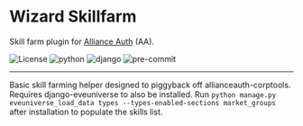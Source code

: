 # Wizard Skillfarm

Skill farm plugin for [Alliance Auth](https://gitlab.com/allianceauth/allianceauth)
(AA).

![License](https://img.shields.io/badge/license-GPLv3-green)
![python](https://img.shields.io/badge/python-3.10-informational)
![django](https://img.shields.io/badge/django-3.2-informational)
![pre-commit](https://img.shields.io/badge/pre--commit-enabled-brightgreen?logo=pre-commit&logoColor=white)

______________________________________________________________________

Basic skill farming helper designed to piggyback off allianceauth-corptools.
Requires django-eveuniverse to also be installed.
Run `python manage.py eveuniverse_load_data types --types-enabled-sections market_groups` after installation to populate the skills list.
